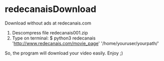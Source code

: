 # redecanaisDownload
Download without ads at redecanais.com
1. Descompress file redecanais001.zip
2. Type on terminal:
$ python3 redecanais 'http://www.redecanais.com/movie_page' '/home/youruser/yourpath/'

So, the program will download your video easily.
Enjoy ;)
